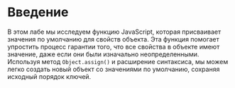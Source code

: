 # Введение

В этом лабе мы исследуем функцию JavaScript, которая присваивает значения по умолчанию для свойств объекта. Эта функция помогает упростить процесс гарантии того, что все свойства в объекте имеют значение, даже если они были изначально неопределенными. Используя метод `Object.assign()` и расширение синтаксиса, мы можем легко создать новый объект со значениями по умолчанию, сохраняя исходный порядок ключей.
